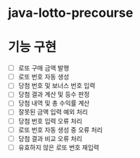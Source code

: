 # java-lotto-precourse

# 기능 구현
- [ ] 로또 구매 금액 발행
- [ ] 로또 번호 자동 생성
- [ ] 당첨 번호 및 보너스 번호 입력
- [ ] 당첨 결과 계산 및 등수 판정
- [ ] 당첨 내역 및 총 수익률 계산
- [ ] 잘못된 금액 입력 예외 처리
- [ ] 당첨 번호 입력 오류 처리
- [ ] 로또 번호 자동 생성 중 오류 처리
- [ ] 당첨 결과 비교 오류 처리
- [ ] 유효하지 않은 로또 번호 재입력